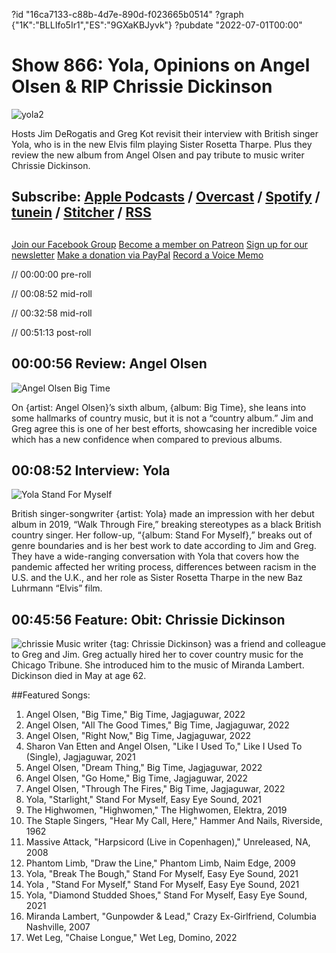 ?id "16ca7133-c88b-4d7e-890d-f023665b0514"
?graph {"1K":"BLLIfo5Ir1","ES":"9GXaKBJyvk"}
?pubdate "2022-07-01T00:00"
# Show 866: Yola, Opinions on Angel Olsen & RIP Chrissie Dickinson
![yola2](https://static.soundopinions.org/images/2022/yola2.webp)

Hosts Jim DeRogatis and Greg Kot revisit their interview with British singer Yola, who is in the new Elvis film playing Sister Rosetta Tharpe. Plus they review the new album from Angel Olsen and pay tribute to music writer Chrissie Dickinson.

## Subscribe: [Apple Podcasts](https://itunes.apple.com/us/podcast/sound-opinions/id94793843) / [Overcast](https://overcast.fm/itunes94793843/sound-opinions) / [Spotify](https://open.spotify.com/show/1kNR8YL7TBrQuRxDdS4wtU) / [tunein](https://tunein.com/podcasts/Music-Podcasts/Sound-Opinions-p60273/) / [Stitcher](http://www.stitcher.com/podcast/sound-opinions) / [RSS](https://feeds.simplecast.com/Nn6fjnB0)

##
[Join our Facebook Group](https://bit.ly/3sivr9T)
[Become a member on Patreon](https://bit.ly/3slWZvc)
[Sign up for our newsletter](https://bit.ly/3eEvRnG)
[Make a donation via PayPal](https://bit.ly/3dmt9lU)
[Record a Voice Memo](https://bit.ly/2RyD5Ah)


// 00:00:00 pre-roll

// 00:08:52 mid-roll

// 00:32:58 mid-roll

// 00:51:13 post-roll


## 00:00:56 Review: Angel Olsen

![Angel Olsen Big Time](https://static.soundopinions.org/assets/866/1K12.jpg)

On {artist: Angel Olsen}’s sixth album, {album: Big Time}, she leans into some hallmarks of country music, but it is not a “country album.” Jim and Greg agree this is one of her best efforts, showcasing her incredible voice which has a new confidence when compared to previous albums. 


## 00:08:52 Interview: Yola

![Yola Stand For Myself](https://static.soundopinions.org/assets/866/ES3.jpg)

British singer-songwriter {artist: Yola} made an impression with her debut album in 2019, “Walk Through Fire,” breaking stereotypes as a black British country singer. Her follow-up, “{album: Stand For Myself},” breaks out of genre boundaries and is her best work to date according to Jim and Greg. They have a wide-ranging conversation with Yola that covers how the pandemic affected her writing process, differences between racism in the U.S. and the U.K., and her role as Sister Rosetta Tharpe in the new Baz Luhrmann “Elvis” film. 

## 00:45:56 Feature: Obit: Chrissie Dickinson
![chrissie](https://static.soundopinions.org/images/2022/chrissie.jpeg)
Music writer {tag: Chrissie Dickinson} was a friend and colleague to Greg and Jim. Greg actually hired her to cover country music for the Chicago Tribune. She introduced him to the music of Miranda Lambert. Dickinson died in May at age 62.



##Featured Songs:

1. Angel Olsen, "Big Time," Big Time, Jagjaguwar, 2022
1. Angel Olsen, "All The Good Times," Big Time, Jagjaguwar, 2022
1. Angel Olsen, "Right Now," Big Time, Jagjaguwar, 2022
1. Sharon Van Etten and Angel Olsen, "Like I Used To," Like I Used To (Single), Jagjaguwar, 2021
1. Angel Olsen, "Dream Thing," Big Time, Jagjaguwar, 2022
1. Angel Olsen, "Go Home," Big Time, Jagjaguwar, 2022
1. Angel Olsen, "Through The Fires," Big Time, Jagjaguwar, 2022
1. Yola, "Starlight," Stand For Myself, Easy Eye Sound, 2021
1. The Highwomen, "Highwomen," The Highwomen, Elektra, 2019
1. The Staple Singers, "Hear My Call, Here," Hammer And Nails, Riverside, 1962
1. Massive Attack, "Harpsicord (Live in Copenhagen)," Unreleased, NA, 2008
1. Phantom Limb, "Draw the Line," Phantom Limb, Naim Edge, 2009
1. Yola, "Break The Bough," Stand For Myself, Easy Eye Sound, 2021
1. Yola , "Stand For Myself," Stand For Myself, Easy Eye Sound, 2021
1. Yola, "Diamond Studded Shoes," Stand For Myself, Easy Eye Sound, 2021
1. Miranda Lambert, "Gunpowder & Lead," Crazy Ex-Girlfriend, Columbia Nashville, 2007
1. Wet Leg, "Chaise Longue," Wet Leg, Domino, 2022
